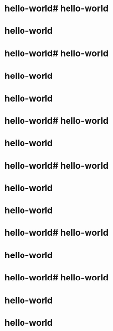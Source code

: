 
# hello-world# hello-world
# hello-world
# hello-world# hello-world
# hello-world
# hello-world

# hello-world# hello-world
# hello-world
# hello-world# hello-world
# hello-world
# hello-world

# hello-world# hello-world
# hello-world
# hello-world# hello-world
# hello-world
# hello-world
